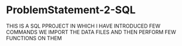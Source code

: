 # ProblemStatement-2-SQL
THIS IS A SQL PPROJECT IN WHICH I HAVE INTRODUCED FEW COMMANDS 
WE IMPORT THE DATA FILES AND THEN PERFORM FEW FUNCTIONS ON THEM 

